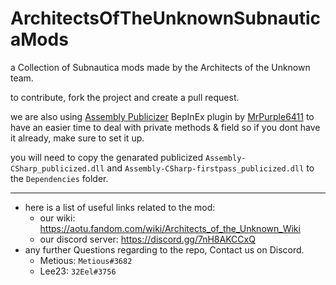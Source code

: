 # ArchitectsOfTheUnknownSubnauticaMods
a Collection of Subnautica mods made by the Architects of the Unknown team.

to contribute, fork the project and create a pull request.   

we are also using [Assembly Publicizer](https://github.com/MrPurple6411/Bepinex-Tools/releases/tag/1.0.0-Publicizer) BepInEx plugin by [MrPurple6411](https://github.com/MrPurple6411) to have an easier time to deal with private methods & field so if you dont have it already, make sure to set it up.  

you will need to copy the genarated publicized `Assembly-CSharp_publicized.dll` and `Assembly-CSharp-firstpass_publicized.dll` to the `Dependencies` folder.

---
- here is a list of useful links related to the mod:
  - our wiki: https://aotu.fandom.com/wiki/Architects_of_the_Unknown_Wiki
  - our discord server: https://discord.gg/7nH8AKCCxQ
- any further Questions regarding to the repo, Contact us on Discord.
  - Metious: `Metious#3682`
  - Lee23: `32Eel#3756`

